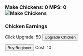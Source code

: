 <!DOCTYPE html>
<html>
  <head>
	<h3>Make Chickens: <span id="money">0</span>  MPS: <span id="moneyPerSecond">0</span><br /> <img src=https://www.google.com/search?q=funny+chicken.png&safe=active&source=lnms&tbm=isch&sa=X&ved=0ahUKEwjAl5eTzeffAhXGZt4KHdeQAdEQ_AUIDigB&biw=1163&bih=563#imgdii=9o1AWejv0HyPRM:&imgrc=WxPgfqIjKacx6M: onclick="moneyClick()">Make Chickens</h3>
  </head>
  <body>
	<h3> Chicken Earnings</h3>
	<p>Click Upgrade: <span id="clickUpgradeCost">50</span> <button onclick="buyClickUpgrade()">Upgrade Chicken</button>
	<p><button onclick="buyBeginner">Buy Beginner</button> Cost: <span id="beginnerCost">10</span></p>
  </body>
</html>


<script>
var money = 0;
var beginner = 0;
var mpc = 1;
var moneyPerSecond = 0;
var clicks = 0;

function moneyClick(){
money += mpc;
clicks += 1;
document.getElementById("money").innerHTML = prettify(money);
}

function mps(){
	money += moneyPerSecond;
	document.getElementById('money').innerHTML = prettify(money);
	document.getElementById('moneyPerSecond').innerHTML = prettify(moneyPerSecond);
}

function buyClickUpgrade(){
	var clickUpgradeCost = Math.floor(100 * Math.pow(1.0, mpc));
	if (money >= clickUpgradeCost){
		mpc++;
		money -= clickUpgradeCost;
		document.getElementById('clickUpgradeCost').innerHTML = clickUpgradeCost;
	}
	var nextCost = Math.floor(100 * Math.pow(1.2, mpc));
	document.getElementById('clickUpgradeCost').innerHTML = nextCost;
}

function buyBeginner(){
	var beginnerCost = Math.floor(10 * Math.pow(1.1, beginner));
	if (money >= beginnerCost){
		beginner += 0.1;
		moneyPerSecond += 0.1;
		money -= beginnerCost;
		document.getElementById('money').innerHTML = prettify(money);
		document.getElementById('moneyPerSecond').innerHTML = prettify(moneyPerSecond);
	}
	var nextCost = Math.floor(10 * Math.pow(3.2, beginner));
	document.getElementById('beginnerCost').innerHTML = prettify(nextCost);
}

window.setInterval(mps, 1000);


function prettify(input){
	var output = Math.round(input * 1000000)/ 1000000;
	return output;

}

var hundredClicks = 100;

function clicks(){
	if(click == hundredClicks){
		alert("Congrats on 100 clicks");
	}
}

window.setInterval(clicks, 1);

<embed src="Chi.mp3" loop="true" autostart="true" hidden="true">

</script>
